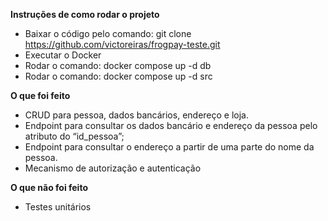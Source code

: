 **Instruções de como rodar o projeto**
- Baixar o código pelo comando: git clone https://github.com/victoreiras/frogpay-teste.git
- Executar o Docker
- Rodar o comando: docker compose up -d db
- Rodar o comando: docker compose up -d src

**O que foi feito**
- CRUD para pessoa, dados bancários, endereço e loja.
- Endpoint para consultar os dados bancário e endereço da pessoa pelo atributo do “id_pessoa”;
- Endpoint para consultar o endereço a partir de uma parte do nome da pessoa.
- Mecanismo de autorização e autenticação

**O que não foi feito**
- Testes unitários
